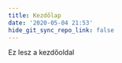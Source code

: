 ```yaml
---
title: Kezdőlap
date: '2020-05-04 21:53'
hide_git_sync_repo_link: false
---
```


Ez lesz a kezdőoldal